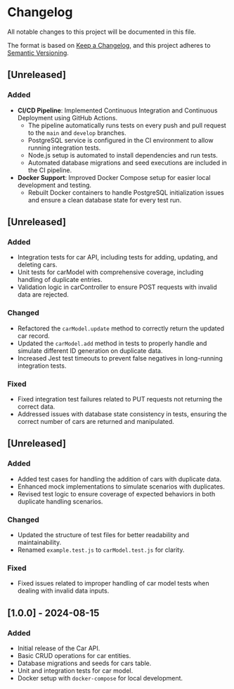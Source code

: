# Changelog

All notable changes to this project will be documented in this file.

The format is based on [Keep a Changelog](https://keepachangelog.com/en/1.0.0/), 
and this project adheres to [Semantic Versioning](https://semver.org/spec/v2.0.0.html).


## [Unreleased]

### Added
- **CI/CD Pipeline**: Implemented Continuous Integration and Continuous Deployment using GitHub Actions.
  - The pipeline automatically runs tests on every push and pull request to the `main` and `develop` branches.
  - PostgreSQL service is configured in the CI environment to allow running integration tests.
  - Node.js setup is automated to install dependencies and run tests.
  - Automated database migrations and seed executions are included in the CI pipeline.
- **Docker Support**: Improved Docker Compose setup for easier local development and testing.
  - Rebuilt Docker containers to handle PostgreSQL initialization issues and ensure a clean database state for every test run.


## [Unreleased]

### Added
- Integration tests for car API, including tests for adding, updating, and deleting cars.
- Unit tests for carModel with comprehensive coverage, including handling of duplicate entries.
- Validation logic in carController to ensure POST requests with invalid data are rejected.

### Changed
- Refactored the `carModel.update` method to correctly return the updated car record.
- Updated the `carModel.add` method in tests to properly handle and simulate different ID generation on duplicate data.
- Increased Jest test timeouts to prevent false negatives in long-running integration tests.

### Fixed
- Fixed integration test failures related to PUT requests not returning the correct data.
- Addressed issues with database state consistency in tests, ensuring the correct number of cars are returned and manipulated.

## [Unreleased]
### Added
- Added test cases for handling the addition of cars with duplicate data.
- Enhanced mock implementations to simulate scenarios with duplicates.
- Revised test logic to ensure coverage of expected behaviors in both duplicate handling scenarios.

### Changed
- Updated the structure of test files for better readability and maintainability.
- Renamed `example.test.js` to `carModel.test.js` for clarity.

### Fixed
- Fixed issues related to improper handling of car model tests when dealing with invalid data inputs.

## [1.0.0] - 2024-08-15
### Added
- Initial release of the Car API.
- Basic CRUD operations for car entities.
- Database migrations and seeds for cars table.
- Unit and integration tests for car model.
- Docker setup with `docker-compose` for local development.
    